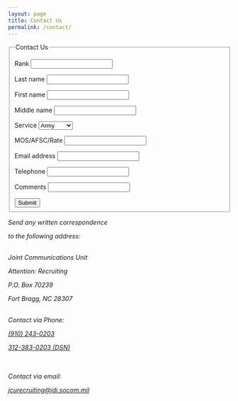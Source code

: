 ```yaml
---
layout: page
title: Contact Us
permalink: /contact/
---
```


<div class="usa-grid">
<section class="usa-width-one-half">
  <form class="usa-form">
    <fieldset>
      <legend>Contact Us</legend>

<label for="rank">Rank</label>
<input id="rank" name="rank" type="text" required aria-required="true">

<label for="last-name">Last name</label>
<input id="last-name" name="last-name" type="text" required aria-required="true">

<label for="first-name">First name</label>
<input id="first-name" name="first-name" type="text" required aria-required="true">

<label for="middle-name">Middle name</label>
<input id="middle-name" name="middle-name" type="text" required aria-required="true">

<div class="usa-input-grid">
          <label for="service">Service</label>
          <select id="service" name="service">
            <option value="Army">Army</option>
            <option value="Navy">Navy</option>
            <option value="Air Force">Air Force</option>
            <option value="Marines">Marines</option>
            </select>
</div>

<label for="occupation">MOS/AFSC/Rate</label>
<input id="occupation" name="occupation" type="text" required aria-required="true">

<label for="email">Email address</label>
<input id="email" name="email" type="email" required aria-required="true" autocapitalize="off" autocorrect="off">

<label for="telephone">Telephone</label>
<input id="telephone" name="telephone" type="tel" required aria-required="true">

<label for="comments">Comments</label>
<input id="comments" name="comments" type="text" required aria-required="true">

   <input type="submit" value="Submit">
   </fieldset>
  </form>
</section>

<section class="usa-width-one-half">
<address>  
Send any written correspondence

to the following address:<br><br>

Joint Communications Unit<br>

Attention: Recruiting<br>

P.O. Box 70239

Fort Bragg, NC 28307<br><br>

Contact via Phone:<br>

<a href="tel:910-243-0203">(910) 243-0203</a><br>

<a href="tel:312-383-0203">312-383-0203 (DSN)</a>

<br><br>
Contact via email:<br>

<a href="mailto:jcurecruiting@jdi.socom.mil">jcurecruiting@jdi.socom.mil</a>

</address>

</section>

</div>
